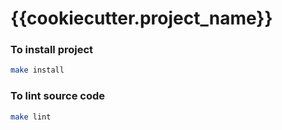 # {{cookiecutter.project_name}}

### To install project

```bash
make install
```

### To lint source code

```bash
make lint
```